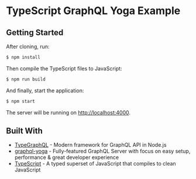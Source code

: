 # TypeScript GraphQL Yoga Example


## Getting Started

After cloning, run:

```bash
$ npm install
```

Then compile the TypeScript files to JavaScript:

```bash
$ npm run build
```

And finally, start the application:

```bash
$ npm start
```

The server will be running on [http://localhost:4000](http://localhost:4000).

## Built With

* [TypeGraphQL](https://19majkel94.github.io/type-graphql) - Modern framework for GraphQL API in Node.js
* [graphql-yoga](https://github.com/prisma/graphql-yoga) - Fully-featured GraphQL Server with focus on easy setup, performance & great developer experience
* [TypeScript](https://www.typescriptlang.org) - A typed superset of JavaScript that compiles to clean JavaScript
